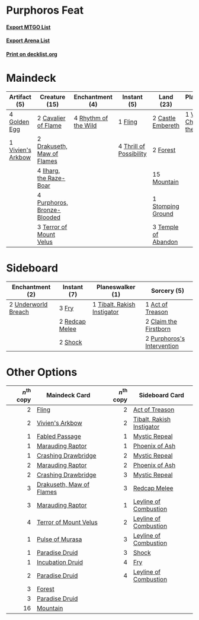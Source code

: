 # Purphoros Feat

#### [Export MTGO List](../collection/Purphoros%20Feat/Purphoros%20Feat.txt)
#### [Export Arena List](../collection/Purphoros%20Feat/Purphoros%20Feat_arena.txt)
#### [Print on decklist.org](http://decklist.org/?deckmain=2%09Castle%20Embereth%0A2%09Cavalier%20of%20Flame%0A2%09Drakuseth,%20Maw%20of%20Flames%0A1%09Fling%0A2%09Forest%0A4%09Golden%20Egg%0A4%09Ilharg,%20the%20Raze-Boar%0A4%09Irencrag%20Feat%0A15%09Mountain%0A4%09Purphoros,%20Bronze-Blooded%0A4%09Rhythm%20of%20the%20Wild%0A1%09Stomping%20Ground%0A3%09Storm's%20Wrath%0A3%09Temple%20of%20Abandon%0A3%09Terror%20of%20Mount%20Velus%0A4%09Thrill%20of%20Possibility%0A1%09Vivien's%20Arkbow%0A1%09Vivien,%20Champion%20of%20the%20Wilds&deckside=1%09Act%20of%20Treason%0A2%09Claim%20the%20Firstborn%0A3%09Fry%0A2%09Purphoros's%20Intervention%0A2%09Redcap%20Melee%0A2%09Shock%0A1%09Tibalt,%20Rakish%20Instigator%0A2%09Underworld%20Breach)
# Maindeck

|                                        Artifact (5)                                        |                                            Creature (15)                                             |                                        Enchantment (4)                                        |                                           Instant (5)                                            |                                          Land (23)                                           |                                             Planeswalker (1)                                             |                                       Sorcery (7)                                        |
|--------------------------------------------------------------------------------------------|------------------------------------------------------------------------------------------------------|-----------------------------------------------------------------------------------------------|--------------------------------------------------------------------------------------------------|----------------------------------------------------------------------------------------------|----------------------------------------------------------------------------------------------------------|------------------------------------------------------------------------------------------|
|4 [Golden Egg](http://gatherer.wizards.com/Pages/Card/Details.aspx?multiverseid=473182)     |2 [Cavalier of Flame](http://gatherer.wizards.com/Pages/Card/Details.aspx?multiverseid=466879)        |4 [Rhythm of the Wild](http://gatherer.wizards.com/Pages/Card/Details.aspx?multiverseid=457345)|1 [Fling](http://gatherer.wizards.com/Pages/Card/Details.aspx?multiverseid=426834)                |2 [Castle Embereth](http://gatherer.wizards.com/Pages/Card/Details.aspx?multiverseid=473201)  |1 [Vivien, Champion of the Wilds](http://gatherer.wizards.com/Pages/Card/Details.aspx?multiverseid=461107)|4 [Irencrag Feat](http://gatherer.wizards.com/Pages/Card/Details.aspx?multiverseid=473089)|
|1 [Vivien's Arkbow](http://gatherer.wizards.com/Pages/Card/Details.aspx?multiverseid=461108)|2 [Drakuseth, Maw of Flames](http://gatherer.wizards.com/Pages/Card/Details.aspx?multiverseid=466890) |                                                                                               |4 [Thrill of Possibility](http://gatherer.wizards.com/Pages/Card/Details.aspx?multiverseid=473108)|2 [Forest](http://gatherer.wizards.com/Pages/Card/Details.aspx?multiverseid=439860)           |                                                                                                          |3 [Storm's Wrath](http://gatherer.wizards.com/Pages/Card/Details.aspx?multiverseid=476408)|
|                                                                                            |4 [Ilharg, the Raze-Boar](http://gatherer.wizards.com/Pages/Card/Details.aspx?multiverseid=461060)    |                                                                                               |                                                                                                  |15 [Mountain](http://gatherer.wizards.com/Pages/Card/Details.aspx?multiverseid=439859)        |                                                                                                          |                                                                                          |
|                                                                                            |4 [Purphoros, Bronze-Blooded](http://gatherer.wizards.com/Pages/Card/Details.aspx?multiverseid=476401)|                                                                                               |                                                                                                  |1 [Stomping Ground](http://gatherer.wizards.com/Pages/Card/Details.aspx?multiverseid=405110)  |                                                                                                          |                                                                                          |
|                                                                                            |3 [Terror of Mount Velus](http://gatherer.wizards.com/Pages/Card/Details.aspx?multiverseid=479053)    |                                                                                               |                                                                                                  |3 [Temple of Abandon](http://gatherer.wizards.com/Pages/Card/Details.aspx?multiverseid=373711)|                                                                                                          |                                                                                          |


# Sideboard

|                                       Enchantment (2)                                        |                                       Instant (7)                                       |                                           Planeswalker (1)                                           |                                             Sorcery (5)                                             |
|----------------------------------------------------------------------------------------------|-----------------------------------------------------------------------------------------|------------------------------------------------------------------------------------------------------|-----------------------------------------------------------------------------------------------------|
|2 [Underworld Breach](http://gatherer.wizards.com/Pages/Card/Details.aspx?multiverseid=476412)|3 [Fry](http://gatherer.wizards.com/Pages/Card/Details.aspx?multiverseid=466894)         |1 [Tibalt, Rakish Instigator](http://gatherer.wizards.com/Pages/Card/Details.aspx?multiverseid=461073)|1 [Act of Treason](http://gatherer.wizards.com/Pages/Card/Details.aspx?multiverseid=442107)          |
|                                                                                              |2 [Redcap Melee](http://gatherer.wizards.com/Pages/Card/Details.aspx?multiverseid=473097)|                                                                                                      |2 [Claim the Firstborn](http://gatherer.wizards.com/Pages/Card/Details.aspx?multiverseid=473080)     |
|                                                                                              |2 [Shock](http://gatherer.wizards.com/Pages/Card/Details.aspx?multiverseid=129732)       |                                                                                                      |2 [Purphoros's Intervention](http://gatherer.wizards.com/Pages/Card/Details.aspx?multiverseid=476402)|


# Other Options

|*n*<sup>th</sup> copy|                                           Maindeck Card                                           |*n*<sup>th</sup> copy|                                           Sideboard Card                                           |
|--------------------:|---------------------------------------------------------------------------------------------------|--------------------:|----------------------------------------------------------------------------------------------------|
|                    2|[Fling](http://gatherer.wizards.com/Pages/Card/Details.aspx?multiverseid=426834)                   |                    2|[Act of Treason](http://gatherer.wizards.com/Pages/Card/Details.aspx?multiverseid=442107)           |
|                    2|[Vivien's Arkbow](http://gatherer.wizards.com/Pages/Card/Details.aspx?multiverseid=461108)         |                    2|[Tibalt, Rakish Instigator](http://gatherer.wizards.com/Pages/Card/Details.aspx?multiverseid=461073)|
|                    1|[Fabled Passage](http://gatherer.wizards.com/Pages/Card/Details.aspx?multiverseid=473206)          |                    1|[Mystic Repeal](http://gatherer.wizards.com/Pages/Card/Details.aspx?multiverseid=476431)            |
|                    1|[Marauding Raptor](http://gatherer.wizards.com/Pages/Card/Details.aspx?multiverseid=466904)        |                    1|[Phoenix of Ash](http://gatherer.wizards.com/Pages/Card/Details.aspx?multiverseid=476399)           |
|                    1|[Crashing Drawbridge](http://gatherer.wizards.com/Pages/Card/Details.aspx?multiverseid=473179)     |                    2|[Mystic Repeal](http://gatherer.wizards.com/Pages/Card/Details.aspx?multiverseid=476431)            |
|                    2|[Marauding Raptor](http://gatherer.wizards.com/Pages/Card/Details.aspx?multiverseid=466904)        |                    2|[Phoenix of Ash](http://gatherer.wizards.com/Pages/Card/Details.aspx?multiverseid=476399)           |
|                    2|[Crashing Drawbridge](http://gatherer.wizards.com/Pages/Card/Details.aspx?multiverseid=473179)     |                    3|[Mystic Repeal](http://gatherer.wizards.com/Pages/Card/Details.aspx?multiverseid=476431)            |
|                    3|[Drakuseth, Maw of Flames](http://gatherer.wizards.com/Pages/Card/Details.aspx?multiverseid=466890)|                    3|[Redcap Melee](http://gatherer.wizards.com/Pages/Card/Details.aspx?multiverseid=473097)             |
|                    3|[Marauding Raptor](http://gatherer.wizards.com/Pages/Card/Details.aspx?multiverseid=466904)        |                    1|[Leyline of Combustion](http://gatherer.wizards.com/Pages/Card/Details.aspx?multiverseid=466902)    |
|                    4|[Terror of Mount Velus](http://gatherer.wizards.com/Pages/Card/Details.aspx?multiverseid=479053)   |                    2|[Leyline of Combustion](http://gatherer.wizards.com/Pages/Card/Details.aspx?multiverseid=466902)    |
|                    1|[Pulse of Murasa](http://gatherer.wizards.com/Pages/Card/Details.aspx?multiverseid=446177)         |                    3|[Leyline of Combustion](http://gatherer.wizards.com/Pages/Card/Details.aspx?multiverseid=466902)    |
|                    1|[Paradise Druid](http://gatherer.wizards.com/Pages/Card/Details.aspx?multiverseid=461098)          |                    3|[Shock](http://gatherer.wizards.com/Pages/Card/Details.aspx?multiverseid=129732)                    |
|                    1|[Incubation Druid](http://gatherer.wizards.com/Pages/Card/Details.aspx?multiverseid=457275)        |                    4|[Fry](http://gatherer.wizards.com/Pages/Card/Details.aspx?multiverseid=466894)                      |
|                    2|[Paradise Druid](http://gatherer.wizards.com/Pages/Card/Details.aspx?multiverseid=461098)          |                    4|[Leyline of Combustion](http://gatherer.wizards.com/Pages/Card/Details.aspx?multiverseid=466902)    |
|                    3|[Forest](http://gatherer.wizards.com/Pages/Card/Details.aspx?multiverseid=439860)                  |                     |                                                                                                    |
|                    3|[Paradise Druid](http://gatherer.wizards.com/Pages/Card/Details.aspx?multiverseid=461098)          |                     |                                                                                                    |
|                   16|[Mountain](http://gatherer.wizards.com/Pages/Card/Details.aspx?multiverseid=439859)                |                     |                                                                                                    |

